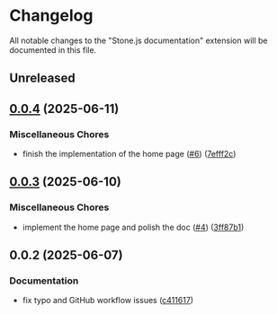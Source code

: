# Changelog

All notable changes to the "Stone.js documentation" extension will be documented in this file.

## Unreleased

## [0.0.4](https://github.com/stone-foundation/stone-js-docs/compare/v0.0.3...v0.0.4) (2025-06-11)


### Miscellaneous Chores

* finish the implementation of the home page ([#6](https://github.com/stone-foundation/stone-js-docs/issues/6)) ([7efff2c](https://github.com/stone-foundation/stone-js-docs/commit/7efff2c557ddb0f6c420e3a4e3e988abd1aaee48))

## [0.0.3](https://github.com/stone-foundation/stone-js-docs/compare/v0.0.2...v0.0.3) (2025-06-10)


### Miscellaneous Chores

* implement the home page and polish the doc ([#4](https://github.com/stone-foundation/stone-js-docs/issues/4)) ([3ff87b1](https://github.com/stone-foundation/stone-js-docs/commit/3ff87b1d2eff5faf3701d652b163c1522ec98f4f))

## 0.0.2 (2025-06-07)


### Documentation

* fix typo and GitHub workflow issues ([c411617](https://github.com/stone-foundation/stone-js-docs/commit/c41161796b8db77af6dff09139c4fb68986d7635))

